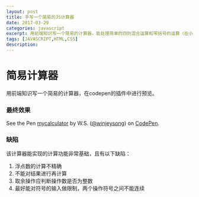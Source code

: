 ```yaml
---
layout: post
title: 手写一个简易的JS计算器
date: 2017-03-29
categories: javascript
excerpt: 用前端知识写一个简易的计算器，能处理简单的四则混合运算和带括号的运算（在小屏幕移动端，该插件预览不佳，可尝试横屏）。
tags: [JAVASCRIPT,HTML,CSS]
description: 
---
```

# 简易计算器
用前端知识写一个简易的计算器，在codepen的插件中进行预览。
### 最终效果
<p data-height="902" data-theme-id="light" data-slug-hash="XMxbGO" data-default-tab="result" data-user="winjeysong" data-embed-version="2" data-pen-title="mycalculator" class="codepen">See the Pen <a href="http://codepen.io/winjeysong/pen/XMxbGO/">mycalculator</a> by W.S. (<a href="http://codepen.io/winjeysong">@winjeysong</a>) on <a href="http://codepen.io">CodePen</a>.</p>
<script async src="https://production-assets.codepen.io/assets/embed/ei.js"></script>

### 缺陷
该计算器能实现的计算功能非常基础，且有以下缺陷：
1. 浮点数的计算不精确
2. 不能对结果进行再计算
3. 取余操作应判断操作数是否为整数
4. 最好能对符号的输入做限制，两个操作符号之间不能连续
